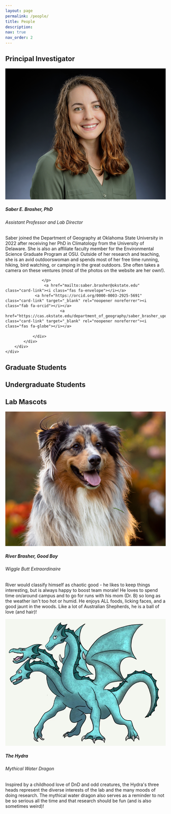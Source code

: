 ```yaml
---
layout: page
permalink: /people/
title: People
description: 
nav: true
nav_order: 2
---
```


            
<h2 id="faculty">Principal Investigator</h2>

<p>
    </p>
<div class="card hoverable">
        <div class="row no-gutters">
            <div class="col-sm-4 col-md-3">
                <img src="/assets/img/saber.jpg" class="card-img img-fluid" alt="Saber E. Brasher">
            </div>
            <div class="team col-sm-8 col-md-9">
                <div class="card-body">
                    <h5 class="card-title">Saber E. Brasher, PhD </h5>                    
                    <h6 class="card-subtitle mb-2 text-muted">Assistant Professor and Lab Director</h6>
                    <p class="card-text">
                        Saber joined the Department of Geography at Oklahoma State University in 2022 after receiving her PhD in Climatology from the University of Delaware. She is also an affiliate faculty member for the Environmental Science Graduate Program at OSU. Outside of her research and teaching, she is an avid outdoorswoman and spends most of her free time running, hiking, bird watching, or camping in the great outdoors. She often takes a camera on these ventures (most of the photos on the website are her own!). 
              
                    </p>
                     <a href="mailto:saber.brasher@okstate.edu" class="card-link"><i class="fas fa-envelope"></i></a>
                 <a href="https://orcid.org/0000-0003-2925-5691" class="card-link" target="_blank" rel="noopener noreferrer"><i class="fab fa-orcid"></i></a>
                            <a href="https://cas.okstate.edu/department_of_geography/saber_brasher_updated.html" class="card-link" target="_blank" rel="noopener noreferrer"><i class="fas fa-globe"></i></a>

                </div>
            </div>
        </div>
    </div>
<p>
    </p>
    
    
 <h2 id="faculty">Graduate Students</h2>
<p>
    </p>

 
 
 
 <h2 id="faculty">Undergraduate Students</h2>
 
 <p>
    </p>



 <h2 id="faculty">Lab Mascots</h2>
<p>
    </p>
<div class="card hoverable">
        <div class="row no-gutters">
            <div class="col-sm-4 col-md-3">
                <img src="/assets/img/river.jpg" class="card-img img-fluid" alt="River">
            </div>
            <div class="team col-sm-8 col-md-9">
                <div class="card-body">
                    <h5 class="card-title">River Brasher, Good Boy</h5>                    
                    <h6 class="card-subtitle mb-2 text-muted">Wiggle Butt Extraordinaire</h6>
                    <p class="card-text">
                        River would classify himself as chaotic good - he likes to keep things interesting, but is always happy to boost team morale! He loves to spend time on/around campus and to go for runs with his mom (Dr. B) so long as the weather isn't too hot or humid. He enjoys ALL foods, licking faces, and a good jaunt in the woods. Like a lot of Australian Shepherds, he is a ball of love (and hair)!
                    </p>
                     </div>
            </div>
        </div>
    </div>
<p>
    </p>
    
 <p>
    </p>
<div class="card hoverable">
        <div class="row no-gutters">
            <div class="col-sm-4 col-md-3">
                <img src="/assets/img/hydra.jpg" class="card-img img-fluid" alt="Hydra">
            </div>
            <div class="team col-sm-8 col-md-9">
                <div class="card-body">
                    <h5 class="card-title">The Hydra</h5>                    
                    <h6 class="card-subtitle mb-2 text-muted">Mythical Water Dragon</h6>
                    <p class="card-text">
                        Inspired by a childhood love of DnD and odd creatures, the Hydra's three heads represent the diverse interests of the lab and the many moods of doing research. The mythical water dragon also serves as a reminder to not be so serious all the time and that research should be fun (and is also sometimes weird)!
                    </p>
                </div>
            </div>
        </div>
    </div>
<p>
    </p>
 
 
